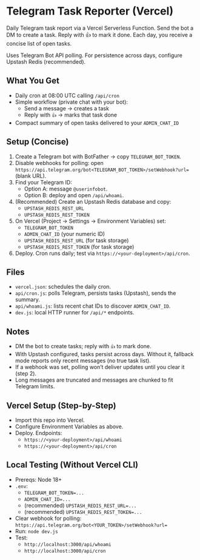 # Telegram Task Reporter (Vercel)

Daily Telegram task report via a Vercel Serverless Function. Send the bot a DM to create a task. Reply with 👍 to mark it done. Each day, you receive a concise list of open tasks.

Uses Telegram Bot API polling. For persistence across days, configure Upstash Redis (recommended).

## What You Get
- Daily cron at 08:00 UTC calling `/api/cron`
- Simple workflow (private chat with your bot):
  - Send a message → creates a task
  - Reply with `👍` → marks that task done
- Compact summary of open tasks delivered to your `ADMIN_CHAT_ID`

## Setup (Concise)
1. Create a Telegram bot with BotFather → copy `TELEGRAM_BOT_TOKEN`.
2. Disable webhooks for polling: open `https://api.telegram.org/bot<TELEGRAM_BOT_TOKEN>/setWebhook?url=` (blank URL).
3. Find your Telegram ID:
   - Option A: message `@userinfobot`.
   - Option B: deploy and open `/api/whoami`.
4. (Recommended) Create an Upstash Redis database and copy:
   - `UPSTASH_REDIS_REST_URL`
   - `UPSTASH_REDIS_REST_TOKEN`
5. On Vercel (Project → Settings → Environment Variables) set:
   - `TELEGRAM_BOT_TOKEN`
   - `ADMIN_CHAT_ID` (your numeric ID)
   - `UPSTASH_REDIS_REST_URL` (for task storage)
   - `UPSTASH_REDIS_REST_TOKEN` (for task storage)
6. Deploy. Cron runs daily; test via `https://<your-deployment>/api/cron`.

## Files
- `vercel.json`: schedules the daily cron.
- `api/cron.js`: polls Telegram, persists tasks (Upstash), sends the summary.
- `api/whoami.js`: lists recent chat IDs to discover `ADMIN_CHAT_ID`.
- `dev.js`: local HTTP runner for `/api/*` endpoints.

## Notes
- DM the bot to create tasks; reply with `👍` to mark done.
- With Upstash configured, tasks persist across days. Without it, fallback mode reports only recent messages (no true task list).
- If a webhook was set, polling won’t deliver updates until you clear it (step 2).
- Long messages are truncated and messages are chunked to fit Telegram limits.

## Vercel Setup (Step-by-Step)
- Import this repo into Vercel.
- Configure Environment Variables as above.
- Deploy. Endpoints:
  - `https://<your-deployment>/api/whoami`
  - `https://<your-deployment>/api/cron`

## Local Testing (Without Vercel CLI)
- Prereqs: Node 18+
- `.env`:
  - `TELEGRAM_BOT_TOKEN=...`
  - `ADMIN_CHAT_ID=...`
  - (recommended) `UPSTASH_REDIS_REST_URL=...`
  - (recommended) `UPSTASH_REDIS_REST_TOKEN=...`
- Clear webhook for polling: `https://api.telegram.org/bot<YOUR_TOKEN>/setWebhook?url=`
- Run: `node dev.js`
- Test:
  - `http://localhost:3000/api/whoami`
  - `http://localhost:3000/api/cron`

